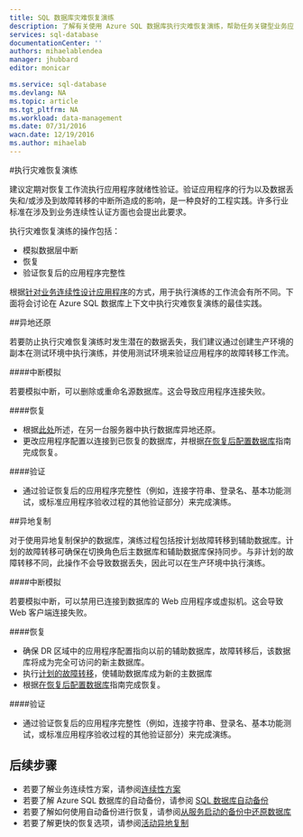 ```yaml
---
title: SQL 数据库灾难恢复演练
description: 了解有关使用 Azure SQL 数据库执行灾难恢复演练，帮助任务关键型业务应用程序弹性应对故障和中断的指南和最佳实践。
services: sql-database
documentationCenter: ''
authors: mihaelablendea
manager: jhubbard
editor: monicar

ms.service: sql-database
ms.devlang: NA
ms.topic: article
ms.tgt_pltfrm: NA
ms.workload: data-management
ms.date: 07/31/2016
wacn.date: 12/19/2016
ms.author: mihaelab
---
```


#执行灾难恢复演练

建议定期对恢复工作流执行应用程序就绪性验证。验证应用程序的行为以及数据丢失和/或涉及到故障转移的中断所造成的影响，是一种良好的工程实践。许多行业标准在涉及到业务连续性认证方面也会提出此要求。

执行灾难恢复演练的操作包括：

- 模拟数据层中断
- 恢复
- 验证恢复后的应用程序完整性

根据[针对业务连续性设计应用程序](./sql-database-business-continuity.md)的方式，用于执行演练的工作流会有所不同。下面将会讨论在 Azure SQL 数据库上下文中执行灾难恢复演练的最佳实践。

##异地还原

若要防止执行灾难恢复演练时发生潜在的数据丢失，我们建议通过创建生产环境的副本在测试环境中执行演练，并使用测试环境来验证应用程序的故障转移工作流。

####中断模拟

若要模拟中断，可以删除或重命名源数据库。这会导致应用程序连接失败。

####恢复

- 根据[此处](./sql-database-disaster-recovery.md)所述，在另一台服务器中执行数据库异地还原。
- 更改应用程序配置以连接到已恢复的数据库，并根据[在恢复后配置数据库](./sql-database-disaster-recovery.md)指南完成恢复。

####验证

- 通过验证恢复后的应用程序完整性（例如，连接字符串、登录名、基本功能测试，或标准应用程序验收过程的其他验证部分）来完成演练。

##异地复制

对于使用异地复制保护的数据库，演练过程包括按计划故障转移到辅助数据库。计划的故障转移可确保在切换角色后主数据库和辅助数据库保持同步。与非计划的故障转移不同，此操作不会导致数据丢失，因此可以在生产环境中执行演练。

####中断模拟

若要模拟中断，可以禁用已连接到数据库的 Web 应用程序或虚拟机。这会导致 Web 客户端连接失败。

####恢复

- 确保 DR 区域中的应用程序配置指向以前的辅助数据库，故障转移后，该数据库将成为完全可访问的新主数据库。
- 执行[计划的故障转移](./sql-database-geo-replication-failover-powershell.md)，使辅助数据库成为新的主数据库
- 根据[在恢复后配置数据库](./sql-database-disaster-recovery.md)指南完成恢复。

####验证

- 通过验证恢复后的应用程序完整性（例如，连接字符串、登录名、基本功能测试，或标准应用程序验收过程的其他验证部分）来完成演练。

## 后续步骤

- 若要了解业务连续性方案，请参阅[连续性方案](./sql-database-business-continuity.md)
- 若要了解 Azure SQL 数据库的自动备份，请参阅 [SQL 数据库自动备份](./sql-database-automated-backups.md)
- 若要了解如何使用自动备份进行恢复，请参阅[从服务启动的备份中还原数据库](./sql-database-recovery-using-backups.md)
- 若要了解更快的恢复选项，请参阅[活动异地复制](./sql-database-geo-replication-overview.md)

<!---HONumber=Mooncake_Quality_Review_1202_2016-->